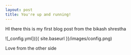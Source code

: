 ```yaml
---
layout: post
title: You're up and running!
---
```


HI there this is my first blog post from the bikash shrestha

![_config.yml]({{ site.baseurl }}/images/config.png)

Love from the other side
